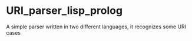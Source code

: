 # URI_parser_lisp_prolog
A simple parser written in two different languages, it recognizes some URI cases
